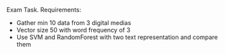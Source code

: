 Exam Task.
Requirements:
- Gather min 10 data from 3 digital medias
- Vector size 50 with word frequency of 3
- Use SVM and RandomForest with two text representation and compare them
  

